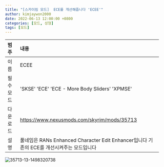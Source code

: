 ```yaml
---
title: "[스카이림 모드]  ECE를 개선해줍니다 'ECEE'"
author: kimjaywon2000
date: 2022-06-13 12:00:00 +0800
categories: [모드, 성형]
tags: [모드]
---
```


| 범주             | 내용            |
|:----------------|:---------------|
| 이름             | ECEE  |
| 필수 모드         | 'SKSE' 'ECE' 'ECE - More Body Sliders' 'XPMSE'             |
| 다운로드          | https://www.nexusmods.com/skyrim/mods/35713 |
| 설명             | 풀네임은 RANs Enhanced Character Edit Enhancer입니다 기존의 ECE를 개선시켜주는 모드입니다   |

![35713-13-1498320738](https://user-images.githubusercontent.com/76558033/173367565-d7400170-62b4-44b5-8f6f-9699feabcf36.jpg)
